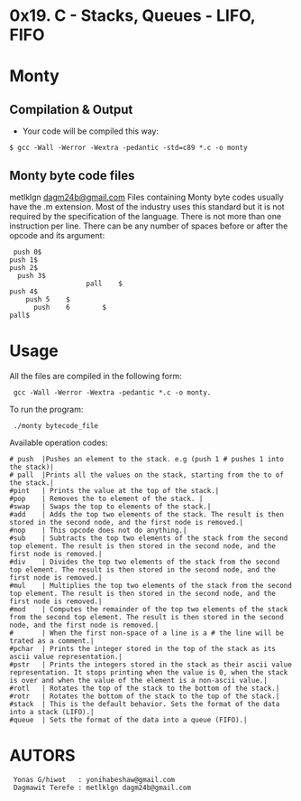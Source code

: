 # 0x19. C - Stacks, Queues - LIFO, FIFO
# Monty
## Compilation & Output
* Your code will be compiled this way:
```
$ gcc -Wall -Werror -Wextra -pedantic -std=c89 *.c -o monty

```
## Monty byte code files

 metlklgn dagm24b@gmail.com
Files containing Monty byte codes usually have the .m extension. Most of the industry uses this standard but it is not required by the specification of the language. There is not more than one instruction per line. There can be any number of spaces before or after the opcode and its argument:

```
 push 0$
push 1$
push 2$
  push 3$
                   pall    $
push 4$
    push 5    $
      push    6        $
pall$

```

# Usage

All the files are compiled in the following form:

```
 gcc -Wall -Werror -Wextra -pedantic *.c -o monty.

```

To run the program:

```
 ./monty bytecode_file
```
Available operation codes:
```
# push  |Pushes an element to the stack. e.g (push 1 # pushes 1 into the stack)|
# pall  |Prints all the values on the stack, starting from the to of the stack.|
#pint   | Prints the value at the top of the stack.|
#pop    | Removes the to element of the stack. |
#swap   | Swaps the top to elements of the stack.|
#add    | Adds the top two elements of the stack. The result is then stored in the second node, and the first node is removed.|
#nop    | This opcode does not do anything.|
#sub    | Subtracts the top two elements of the stack from the second top element. The result is then stored in the second node, and the first node is removed.|
#div    | Divides the top two elements of the stack from the second top element. The result is then stored in the second node, and the first node is removed.|
#mul    | Multiplies the top two elements of the stack from the second top element. The result is then stored in the second node, and the first node is removed.|
#mod    | Computes the remainder of the top two elements of the stack from the second top element. The result is then stored in the second node, and the first node is removed.|
#       | When the first non-space of a line is a # the line will be trated as a comment.|
#pchar  | Prints the integer stored in the top of the stack as its ascii value representation.|
#pstr   | Prints the integers stored in the stack as their ascii value representation. It stops printing when the value is 0, when the stack is over and when the value of the element is a non-ascii value.|
#rotl   | Rotates the top of the stack to the bottom of the stack.|
#rotr   | Rotates the bottom of the stack to the top of the stack.|
#stack  | This is the default behavior. Sets the format of the data into a stack (LIFO).|
#queue  | Sets the format of the data into a queue (FIFO).|
```
# AUTORS
```
 Yonas G/hiwot   : yonihabeshaw@gmail.com 
 Dagmawit Terefe : metlklgn dagm24b@gmail.com
```

